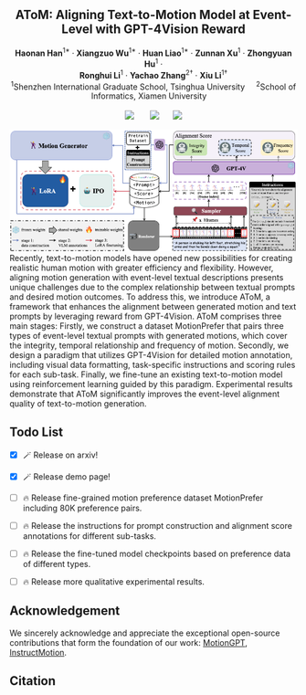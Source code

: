 <p align="center">

  <h2 align="center">AToM: Aligning Text-to-Motion Model at Event-Level with GPT-4Vision Reward </h2>
  <p align="center">
    <strong>Haonan Han</strong></a><sup>1*</sup>
    · 
    <strong>Xiangzuo Wu</strong></a><sup>1*</sup>
    · 
    <strong>Huan Liao</strong></a><sup>1*</sup>
    ·
    <strong>Zunnan Xu</strong></a><sup>1</sup>
    ·
    <strong>Zhongyuan Hu</strong></a><sup>1</sup>
    ·
    <br>
    <strong>Ronghui Li</strong></a><sup>1</sup>
    ·
    <strong>Yachao Zhang</strong></a><sup>2†</sup>
    ·
    <strong>Xiu Li</strong></a><sup>1†</sup>
    <br>
    <sup>1</sup>Shenzhen International Graduate School, Tsinghua University  &nbsp;&nbsp;&nbsp; <sup>2</sup>School of Informatics, Xiamen University &nbsp;&nbsp;&nbsp;
    <br>
    </br>
        <a href=""><img src="https://img.shields.io/badge/ArXiv-2405.18525-brightgreen"></a> &nbsp; &nbsp;  &nbsp;
<a href="https://atom-motion.github.io/"><img src="https://img.shields.io/badge/Demo-AToM-purple"></a>&nbsp; &nbsp;  &nbsp;
<a href=""><img src="https://img.shields.io/badge/Dataset-MotionPrefer-blue"></a>
    </br> 

![Example Image](assets/pipeline.png)
    </br>
   Recently, text-to-motion models have opened new possibilities for creating realistic human motion with greater efficiency and flexibility. However, aligning motion generation with event-level textual descriptions presents unique challenges due to the complex relationship between textual prompts and desired motion outcomes. To address this, we introduce AToM, a framework that enhances the alignment between generated motion and text prompts by leveraging reward from GPT-4Vision. AToM comprises three main stages: Firstly, we construct a dataset MotionPrefer that pairs three types of event-level textual prompts with generated motions, which cover the integrity, temporal relationship and frequency of motion. Secondly, we design a paradigm that utilizes GPT-4Vision for detailed motion annotation, including visual data formatting, task-specific instructions and scoring rules for each sub-task. Finally, we fine-tune an existing text-to-motion model using reinforcement learning guided by this paradigm. Experimental results demonstrate that AToM significantly improves the event-level alignment quality of text-to-motion generation.
  </p>
    </p>
<!-- <div align="center"> -->

## Todo List
- [x] 🪄 Release on arxiv!
- [x] 🪄 Release demo page!
- [ ] 🔥 Release fine-grained motion preference dataset MotionPrefer including 80K preference pairs.
- [ ] 🔥 Release the instructions for prompt construction and alignment score annotations for different sub-tasks.
- [ ] 🔥 Release the fine-tuned model checkpoints based on preference data of different types.
- [ ] 🔥 Release more qualitative experimental results.



## Acknowledgement
We sincerely acknowledge and appreciate the exceptional open-source contributions that form the foundation of our work: [MotionGPT](https://github.com/OpenMotionLab/MotionGPT), [InstructMotion](https://github.com/THU-LYJ-Lab/InstructMotion).
## Citation

```


```
